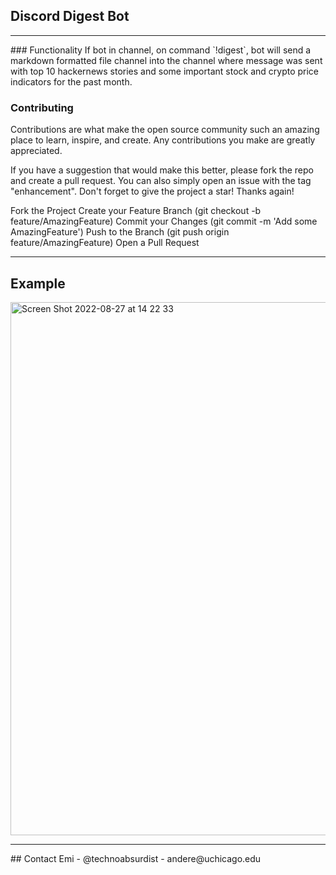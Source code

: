 ## Discord Digest Bot

<hr />
### Functionality
If bot in channel, on command `!digest`, bot will send a markdown formatted file channel into the channel where message was sent with top 10 hackernews stories and some important stock and crypto price indicators for the past month. 

### Contributing 
Contributions are what make the open source community such an amazing place to learn, inspire, and create. Any contributions you make are greatly appreciated.

If you have a suggestion that would make this better, please fork the repo and create a pull request. You can also simply open an issue with the tag "enhancement". Don't forget to give the project a star! Thanks again!

Fork the Project
Create your Feature Branch (git checkout -b feature/AmazingFeature)
Commit your Changes (git commit -m 'Add some AmazingFeature')
Push to the Branch (git push origin feature/AmazingFeature)
Open a Pull Request
<hr />

## Example 
<img width="853" alt="Screen Shot 2022-08-27 at 14 22 33" src="https://user-images.githubusercontent.com/92827957/187048442-1e530803-9bb5-4da6-b0e1-d35c47bf26d2.png">
<br />
<hr />
## Contact
Emi - @technoabsurdist - andere@uchicago.edu
